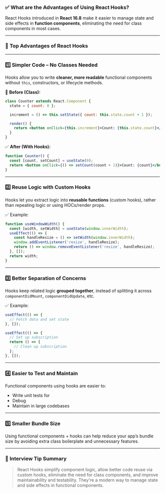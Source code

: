 ### ✅ **What are the Advantages of Using React Hooks?**

React Hooks introduced in **React 16.8** make it easier to manage state and side effects in **function components**, eliminating the need for class components in most cases.

---

### 🎯 **Top Advantages of React Hooks**

---

### 1️⃣ **Simpler Code – No Classes Needed**

Hooks allow you to write **cleaner, more readable** functional components without `this`, constructors, or lifecycle methods.

🔁 **Before (Class):**

```jsx
class Counter extends React.Component {
  state = { count: 0 };

  increment = () => this.setState({ count: this.state.count + 1 });

  render() {
    return <button onClick={this.increment}>Count: {this.state.count}</button>;
  }
}
```

✅ **After (With Hooks):**

```jsx
function Counter() {
  const [count, setCount] = useState(0);
  return <button onClick={() => setCount(count + 1)}>Count: {count}</button>;
}
```

---

### 2️⃣ **Reuse Logic with Custom Hooks**

Hooks let you extract logic into **reusable functions** (custom hooks), rather than repeating logic or using HOCs/render props.

✅ Example:

```jsx
function useWindowWidth() {
  const [width, setWidth] = useState(window.innerWidth);
  useEffect(() => {
    const handleResize = () => setWidth(window.innerWidth);
    window.addEventListener('resize', handleResize);
    return () => window.removeEventListener('resize', handleResize);
  }, []);
  return width;
}
```

---

### 3️⃣ **Better Separation of Concerns**

Hooks keep related logic **grouped together**, instead of splitting it across `componentDidMount`, `componentDidUpdate`, etc.

✅ Example:

```jsx
useEffect(() => {
  // Fetch data and set state
}, []);

useEffect(() => {
  // Set up subscription
  return () => {
    // Clean up subscription
  };
}, []);
```

---

### 4️⃣ **Easier to Test and Maintain**

Functional components using hooks are easier to:

* Write unit tests for
* Debug
* Maintain in large codebases

---

### 5️⃣ **Smaller Bundle Size**

Using functional components + hooks can help reduce your app’s bundle size by avoiding extra class boilerplate and unnecessary features.

---

### 🧪 **Interview Tip Summary**

> React Hooks simplify component logic, allow better code reuse via custom hooks, eliminate the need for class components, and improve maintainability and testability. They're a modern way to manage state and side effects in functional components.